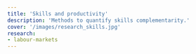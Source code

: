 ```yaml
---
title: 'Skills and productivity'
description: 'Methods to quantify skills complementarity.'
cover: '/images/research_skills.jpg'
research:
- labour-markets
---
```

